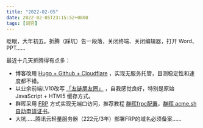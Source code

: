 ```yaml
---
title: "2022-02-05"
date: 2022-02-05T23:15:52+0800
tags: [词穷]
---
```


眨眼，大年初五。折腾（踩坑）告一段落，关闭终端、关闭编辑器，打开 Word、PPT……

<!--more-->
最近十几天折腾得有点多：

- 博客改用 [Hugo + Github + Cloudflare](https://immmmm.com/hi-cloudflare/) ，实现无服务托管，目测稳定性和速度都不错。
- 以业余前端LV10改写 [「友链朋友圈」](https://immmmm.com/hi-friends-circle/)  ，自我感觉良好，特别是原始 JavaScript + HTMl5 缓存方式。
- 群晖采用 [FRP](https://freefrp.net/index.html) 方式实现无端口访问，推荐教程 [群晖frpc配置](https://www.ioiox.com/archives/85.html)，[群晖 acme.sh 自动申请证书](https://www.ioiox.com/archives/88.html)。
- 大坑……腾讯云轻量服务器（222元/3年）部署FRP的域名必须备案……